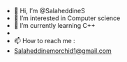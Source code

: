 - 👋 Hi, I’m @SalaheddineS
- 👀 I’m interested in Computer science
- 🌱 I’m currently learning C++
-
- 📫 How to reach me :
- Salaheddinemorchid1@gmail.com

